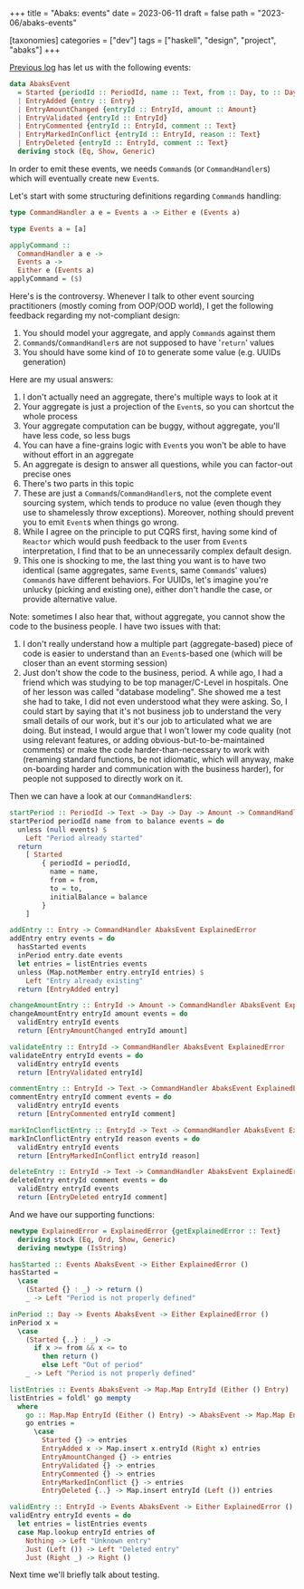 +++
title = "Abaks: events"
date = 2023-06-11
draft = false
path = "2023-06/abaks-events"

[taxonomies]
categories = ["dev"]
tags = ["haskell", "design", "project", "abaks"]
+++

[Previous log](@/2023-06-07_abaks-events.md) has let us with the following events:

```haskell
data AbaksEvent
  = Started {periodId :: PeriodId, name :: Text, from :: Day, to :: Day, initialBalance :: Amount}
  | EntryAdded {entry :: Entry}
  | EntryAmountChanged {entryId :: EntryId, amount :: Amount}
  | EntryValidated {entryId :: EntryId}
  | EntryCommented {entryId :: EntryId, comment :: Text}
  | EntryMarkedInConflict {entryId :: EntryId, reason :: Text}
  | EntryDeleted {entryId :: EntryId, comment :: Text}
  deriving stock (Eq, Show, Generic)
```

In order to emit these events, we needs `Command`s (or `CommandHandler`s) which will eventually create new `Event`s.

Let's start with some structuring definitions regarding `Command`s handling:

```haskell
type CommandHandler a e = Events a -> Either e (Events a)

type Events a = [a]

applyCommand ::
  CommandHandler a e ->
  Events a ->
  Either e (Events a)
applyCommand = ($)
```

Here's is the controversy.
Whenever I talk to other event sourcing practitioners (mostly coming from OOP/OOD world), I get the following feedback regarding my not-compliant design:

1. You should model your aggregate, and apply `Command`s against them
2. `Command`s/`CommandHandler`s are not supposed to have '`return`' values
3. You should have some kind of `IO` to generate some value (e.g. UUIDs generation)

Here are my usual answers:

1. I don't actually need an aggregate, there's multiple ways to look at it
  1. Your aggregate is just a projection of the `Event`s, so you can shortcut the whole process
  2. Your aggregate computation can be buggy, without aggregate, you'll have less code, so less bugs
  3. You can have a fine-grains logic with `Event`s you won't be able to have without effort in an aggregate
  4. An aggregate is design to answer all questions, while you can factor-out precise ones
2. There's two parts in this topic
  1. These are just a `Command`s/`CommandHandler`s, not the complete event sourcing system, which tends to produce no value (even though they use to shamelessly throw exceptions). Moreover, nothing should prevent you to emit `Event`s when things go wrong.
  2. While I agree on the principle to put CQRS first, having some kind of `Reactor` which would push feedback to the user from `Event`s interpretation, I find that to be an unnecessarily complex default design.
3. This one is shocking to me, the last thing you want is to have two identical (same aggregates, same `Event`s, same `Command`s' values) `Command`s have different behaviors. For UUIDs, let's imagine you're unlucky (picking and existing one), either don't handle the case, or provide alternative value.

Note: sometimes I also hear that, without aggregate, you cannot show the code to the business people. I have two issues with that:

1. I don't really understand how a multiple part (aggregate-based) piece of code is easier to understand than an `Event`s-based one (which will be closer than an event storming session)
2. Just don't show the code to the business, period. A while ago, I had a friend which was studying to be top manager/C-Level in hospitals. One of her lesson was called "database modeling". She showed me a test she had to take, I did not even understood what they were asking. So, I could start by saying that it's not business job to understand the very small details of our work, but it's our job to articulated what we are doing. But instead, I would argue that I won't lower my code quality (not using relevant features, or adding obvious-but-to-be-maintained comments) or make the code harder-than-necessary to work with (renaming standard functions, be not idiomatic, which will anyway, make on-boarding harder and communication with the business harder), for people not supposed to directly work on it.

Then we can have a look at our `CommandHandler`s:

```haskell
startPeriod :: PeriodId -> Text -> Day -> Day -> Amount -> CommandHandler AbaksEvent ExplainedError
startPeriod periodId name from to balance events = do
  unless (null events) $
    Left "Period already started"
  return
    [ Started
        { periodId = periodId,
          name = name,
          from = from,
          to = to,
          initialBalance = balance
        }
    ]

addEntry :: Entry -> CommandHandler AbaksEvent ExplainedError
addEntry entry events = do
  hasStarted events
  inPeriod entry.date events
  let entries = listEntries events
  unless (Map.notMember entry.entryId entries) $
    Left "Entry already existing"
  return [EntryAdded entry]

changeAmountEntry :: EntryId -> Amount -> CommandHandler AbaksEvent ExplainedError
changeAmountEntry entryId amount events = do
  validEntry entryId events
  return [EntryAmountChanged entryId amount]

validateEntry :: EntryId -> CommandHandler AbaksEvent ExplainedError
validateEntry entryId events = do
  validEntry entryId events
  return [EntryValidated entryId]

commentEntry :: EntryId -> Text -> CommandHandler AbaksEvent ExplainedError
commentEntry entryId comment events = do
  validEntry entryId events
  return [EntryCommented entryId comment]

markInClonflictEntry :: EntryId -> Text -> CommandHandler AbaksEvent ExplainedError
markInClonflictEntry entryId reason events = do
  validEntry entryId events
  return [EntryMarkedInConflict entryId reason]

deleteEntry :: EntryId -> Text -> CommandHandler AbaksEvent ExplainedError
deleteEntry entryId comment events = do
  validEntry entryId events
  return [EntryDeleted entryId comment]
```

And we have our supporting functions:

```haskell
newtype ExplainedError = ExplainedError {getExplainedError :: Text}
  deriving stock (Eq, Ord, Show, Generic)
  deriving newtype (IsString)

hasStarted :: Events AbaksEvent -> Either ExplainedError ()
hasStarted =
  \case
    (Started {} : _) -> return ()
    _ -> Left "Period is not properly defined"

inPeriod :: Day -> Events AbaksEvent -> Either ExplainedError ()
inPeriod x =
  \case
    (Started {..} : _) ->
      if x >= from && x <= to
        then return ()
        else Left "Out of period"
    _ -> Left "Period is not properly defined"

listEntries :: Events AbaksEvent -> Map.Map EntryId (Either () Entry)
listEntries = foldl' go mempty
  where
    go :: Map.Map EntryId (Either () Entry) -> AbaksEvent -> Map.Map EntryId (Either () Entry)
    go entries =
      \case
        Started {} -> entries
        EntryAdded x -> Map.insert x.entryId (Right x) entries
        EntryAmountChanged {} -> entries
        EntryValidated {} -> entries
        EntryCommented {} -> entries
        EntryMarkedInConflict {} -> entries
        EntryDeleted {..} -> Map.insert entryId (Left ()) entries

validEntry :: EntryId -> Events AbaksEvent -> Either ExplainedError ()
validEntry entryId events = do
  let entries = listEntries events
  case Map.lookup entryId entries of
    Nothing -> Left "Unknown entry"
    Just (Left ()) -> Left "Deleted entry"
    Just (Right _) -> Right ()
```

Next time we'll briefly talk about testing.
